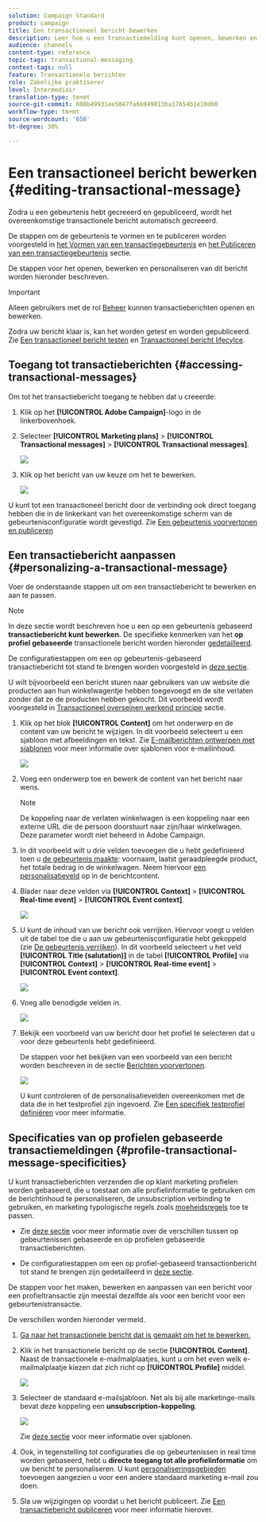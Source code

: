 ```yaml
---
solution: Campaign Standard
product: campaign
title: Een transactioneel bericht bewerken
description: Leer hoe u een transactiemelding kunt openen, bewerken en personaliseren.
audience: channels
content-type: reference
topic-tags: transactional-messaging
context-tags: null
feature: Transactionele berichten
role: Zakelijke praktiserer
level: Intermediair
translation-type: tm+mt
source-git-commit: 088b49931ee5047fa6b949813ba17654b1e10d60
workflow-type: tm+mt
source-wordcount: '658'
ht-degree: 30%

---
```



# Een transactioneel bericht bewerken {#editing-transactional-message}

Zodra u een gebeurtenis<!--(the cart abandonment example as explained in [this section](../../channels/using/getting-started-with-transactional-msg.md#transactional-messaging-operating-principle))--> hebt gecreeerd en gepubliceerd, wordt het overeenkomstige transactionele bericht automatisch gecreeerd.

De stappen om de gebeurtenis te vormen en te publiceren worden voorgesteld in [het Vormen van een transactiegebeurtenis](../../channels/using/configuring-transactional-event.md) en [het Publiceren van een transactiegebeurtenis](../../channels/using/publishing-transactional-event.md) sectie.

De stappen voor het openen, bewerken en personaliseren van dit bericht worden hieronder beschreven.

>[!IMPORTANT]
>
>Alleen gebruikers met de rol [Beheer](../../administration/using/users-management.md#functional-administrators) kunnen transactieberichten openen en bewerken.

Zodra uw bericht klaar is, kan het worden getest en worden gepubliceerd. Zie [Een transactioneel bericht testen](../../channels/using/testing-transactional-message.md) en [Transactioneel bericht lifecylce](../../channels/using/publishing-transactional-message.md).

## Toegang tot transactieberichten {#accessing-transactional-messages}

Om tot het transactiebericht toegang te hebben dat u creeerde:

1. Klik op het **[!UICONTROL Adobe Campaign]**-logo in de linkerbovenhoek.
1. Selecteer **[!UICONTROL Marketing plans]** > **[!UICONTROL Transactional messages]** > **[!UICONTROL Transactional messages]**.

   ![](assets/message-center_4.png)

1. Klik op het bericht van uw keuze om het te bewerken.

   ![](assets/message-center_message-board.png)

U kunt tot een transactioneel bericht door de verbinding ook direct toegang hebben die in de linkerkant van het overeenkomstige scherm van de gebeurtenisconfiguratie wordt gevestigd. Zie [Een gebeurtenis voorvertonen en publiceren](../../channels/using/publishing-transactional-event.md#previewing-and-publishing-the-event)

## Een transactiebericht aanpassen {#personalizing-a-transactional-message}

Voer de onderstaande stappen uit om een transactiebericht te bewerken en aan te passen.

>[!NOTE]
>
>In deze sectie wordt beschreven hoe u een op een gebeurtenis gebaseerd **transactiebericht kunt bewerken.** De specifieke kenmerken van het **op profiel gebaseerde** transactionele bericht worden hieronder [gedetailleerd](#profile-transactional-message-specificities).
>
>De configuratiestappen om een op gebeurtenis-gebaseerd transactiebericht tot stand te brengen worden voorgesteld in [deze sectie](../../channels/using/configuring-transactional-event.md#event-based-transactional-messages).

U wilt bijvoorbeeld een bericht sturen naar gebruikers van uw website die producten aan hun winkelwagentje hebben toegevoegd en de site verlaten zonder dat ze de producten hebben gekocht. Dit voorbeeld wordt voorgesteld in [Transactioneel overseinen werkend principe](../../channels/using/getting-started-with-transactional-msg.md#transactional-messaging-operating-principle) sectie.

1. Klik op het blok **[!UICONTROL Content]** om het onderwerp en de content van uw bericht te wijzigen. In dit voorbeeld selecteert u een sjabloon met afbeeldingen en tekst. Zie [E-mailberichten ontwerpen met sjablonen](../../designing/using/using-reusable-content.md#designing-templates) voor meer informatie over sjablonen voor e-mailinhoud.

   ![](assets/message-center_6.png)

1. Voeg een onderwerp toe en bewerk de content van het bericht naar wens.

   >[!NOTE]
   >
   >De koppeling naar de verlaten winkelwagen is een koppeling naar een externe URL die de persoon doorstuurt naar zijn/haar winkelwagen. Deze parameter wordt niet beheerd in Adobe Campaign.

1. In dit voorbeeld wilt u drie velden toevoegen die u hebt gedefinieerd toen u [de gebeurtenis maakte](../../channels/using/configuring-transactional-event.md): voornaam, laatst geraadpleegde product, het totale bedrag in de winkelwagen. Neem hiervoor [een personalisatieveld](../../designing/using/personalization.md#inserting-a-personalization-field) op in de berichtcontent.

1. Blader naar deze velden via **[!UICONTROL Context]** > **[!UICONTROL Real-time event]** > **[!UICONTROL Event context]**.

   ![](assets/message-center_7.png)

1. U kunt de inhoud van uw bericht ook verrijken. Hiervoor voegt u velden uit de tabel toe die u aan uw gebeurtenisconfiguratie hebt gekoppeld (zie [De gebeurtenis verrijken](../../channels/using/configuring-transactional-event.md#enriching-the-transactional-message-content)). In dit voorbeeld selecteert u het veld **[!UICONTROL Title (salutation)]** in de tabel **[!UICONTROL Profile]** via **[!UICONTROL Context]** > **[!UICONTROL Real-time event]** > **[!UICONTROL Event context]**.

   ![](assets/message-center_7-enrichment.png)

1. Voeg alle benodigde velden in.

   ![](assets/message-center_8.png)

1. Bekijk een voorbeeld van uw bericht door het profiel te selecteren dat u voor deze gebeurtenis hebt gedefinieerd.

   De stappen voor het bekijken van een voorbeeld van een bericht worden beschreven in de sectie [Berichten voorvertonen](../../sending/using/previewing-messages.md).

   ![](assets/message-center_9.png)

   U kunt controleren of de personalisatievelden overeenkomen met de data die in het testprofiel zijn ingevoerd. Zie [Een specifiek testprofiel definiëren](../../channels/using/testing-transactional-message.md#defining-specific-test-profile) voor meer informatie.

<!--## Using product listings in a transactional message {#using-product-listings-in-a-transactional-message}

When editing the content of a transactional email, you can create product listings referencing one or more data collections. For example, in a cart abandonment email, you can include a list of all products that were in the users' carts when they left your website, with an image, the price, and a link to each product.

>[!IMPORTANT]
>
>Product listings are only available for the email channel, when editing transactional email content through the [Email Designer](../../designing/using/designing-content-in-adobe-campaign.md#email-designer-interface) interface.

To add a list of abandoned products in a transactional message, follow the steps below.

You can also watch [this set of videos](https://experienceleague.adobe.com/docs/campaign-standard-learn/tutorials/designing-content/product-listings-in-transactional-email.html?lang=en#configure-product-listings-in-transactional-emails) explaining the steps that are required to configure product listings in a transactional email.

>[!NOTE]
>
>Adobe Campaign does not support nested product listings, meaning that you cannot include a product listing inside another one.

### Defining a product listing {#defining-a-product-listing}

Before being able to use a product listing in a transactional message, you need to define at the event level the list of products and the fields for each product of the list you want to display. For more on this, see [Defining data collections](../../channels/using/configuring-transactional-event.md#defining-data-collections).

1. In the transactional message, click the **[!UICONTROL Content]** block to modify the email content.
1. Drag and drop a structure component to the workspace. For more on this, see [Defining the email structure](../../designing/using/designing-from-scratch.md#defining-the-email-structure).

   For example, select a one-column structure component and add a text component, an image component and a button component. For more on this, see [Using content components](../../designing/using/designing-from-scratch.md#about-content-components).

1. Select the structure component you just created and click the **[!UICONTROL Enable product listing]** icon from the contextual toolbar.

   ![](assets/message-center_loop_create.png)

   The structure component is highlighted with an orange frame and the **[!UICONTROL Product listing]** settings are displayed in the left palette.

   ![](assets/message-center_loop_palette.png)

1. Select how the elements of the collection will be displayed:

    * **[!UICONTROL Row]**: horizontally, meaning each element on one row under the other.
    * **[!UICONTROL Column]**: vertically, meaning each element next to the other on the same row.

   >[!NOTE]
   >
   >The **[!UICONTROL Column]** option is only available when using a multicolumn structure component ( **[!UICONTROL 2:2 column]**, **[!UICONTROL 3:3 column]** and **[!UICONTROL 4:4 column]** ). When editing the product listing, only fill in the first column: the other columns will not be taken into account. For more on selecting structure components, see [Defining the email structure](../../designing/using/designing-from-scratch.md#defining-the-email-structure).

1. Select the data collection you created when configuring the event related to the transactional message. You can find it under the **[!UICONTROL Context]** > **[!UICONTROL Real-time event]** > **[!UICONTROL Event context]** node.

   ![](assets/message-center_loop_selection.png)

   For more on configuring the event, see [Defining data collections](../../channels/using/configuring-transactional-event.md#defining-data-collections).

1. Use the **[!UICONTROL First item]** drop-down list to select which element will start the list displayed in the email.

   For example, if you select 2, the first item of the collection will not be displayed in the email. The product listing will start on the second item.

1. Select the maximum number of items to display in the list.

   >[!NOTE]
   >
   >If you want the elements of your list to be displayed vertically ( **[!UICONTROL Column]** ), the maximum number of items is limited according to the selected structure component (2, 3 or 4 columns). For more on selecting structure components, see [Editing the email structure](../../designing/using/designing-from-scratch.md#defining-the-email-structure).

### Populating the product listing {#populating-the-product-listing}

To display a list of products coming from the event linked to the transactional email, follow the steps below.

For more on creating a collection and related fields when configuring the event, see [Defining data collections](../../channels/using/configuring-transactional-event.md#defining-data-collections).

1. Select the image component you inserted, select **[!UICONTROL Enable personalization]** and click the pencil in the Settings pane.

   ![](assets/message-center_loop_image.png)

1. Select **[!UICONTROL Add personalization field]** in the **[!UICONTROL Image source URL]** window that opens.

   From the **[!UICONTROL Context]** > **[!UICONTROL Real-time event]** > **[!UICONTROL Event context]** node, open the node corresponding to the collection that you created (here **[!UICONTROL Product list]** ) and select the image field that you defined (here **[!UICONTROL Product image]** ). Click **[!UICONTROL Save]**.

   ![](assets/message-center_loop_product-image.png)

   The personalization field that you selected is now displayed in the Settings pane.

1. At the desired position, select **[!UICONTROL Insert personalization field]** from the contextual toolbar.

   ![](assets/message-center_loop_product.png)

1. From the **[!UICONTROL Context]** > **[!UICONTROL Real-time event]** > **[!UICONTROL Event context]** node, open the node corresponding to the collection that you created (here **[!UICONTROL Product list]** ) and select the field that you created (here **[!UICONTROL Product name]** ). Click **[!UICONTROL Confirm]**.

   ![](assets/message-center_loop_product_node.png)

   The personalization field that you selected is now displayed at the desired position in the email content.

1. Proceed similarly to insert the price.
1. Select some text and select **[!UICONTROL Insert link]** from the contextual toolbar.

   ![](assets/message-center_loop_link_insert.png)

1. Select **[!UICONTROL Add personalization field]** in the **[!UICONTROL Insert link]** window that opens.

   From the **[!UICONTROL Context]** > **[!UICONTROL Real-time event]** > **[!UICONTROL Event context]** node, open the node corresponding to the collection that you created (here **[!UICONTROL Product list]** ) and select the URL field that you created (here **[!UICONTROL Product URL]** ). Click **[!UICONTROL Save]**.

   >[!IMPORTANT]
   >
   >For security reasons, make sure you insert the personalization field inside a link starting with a proper static domain name.

   ![](assets/message-center_loop_link_select.png)

   The personalization field that you selected is now displayed in the Settings pane.

1. Select the structure component on which the product listing is applied and select **[!UICONTROL Show fallback]** to define a default content.

   ![](assets/message-center_loop_fallback_show.png)

1. Drag one or more content components and edit them as needed.

   ![](assets/message-center_loop_fallback.png)

   The fallback content will be displayed if the collection is empty when the event is triggered, for example if a customer has nothing in his cart.

1. From the Settings pane, edit the styles for the product listing. For more on this, see [Managing email styles](../../designing/using/styles.md).
1. Preview the email using a test profile linked to the relevant transactional event and for which you defined collection data. For example, add the following information in the **[!UICONTROL Event data]** section for the test profile you want to use:

   ![](assets/message-center_loop_test-profile_payload.png)

   For more on defining a test profile in a transactional message, see [this section](../../channels/using/testing-transactional-message.md#defining-specific-test-profile).-->

## Specificaties van op profielen gebaseerde transactiemeldingen {#profile-transactional-message-specificities}

U kunt transactieberichten verzenden die op klant marketing profielen worden gebaseerd, die u toestaat om alle profielinformatie te gebruiken om de berichtinhoud te personaliseren, de unsubscription verbinding te gebruiken, en marketing typologische regels zoals [moeheidsregels](../../sending/using/fatigue-rules.md) toe te passen.

* Zie [deze sectie](../../channels/using/getting-started-with-transactional-msg.md#transactional-message-types) voor meer informatie over de verschillen tussen op gebeurtenissen gebaseerde en op profielen gebaseerde transactieberichten.

* De configuratiestappen om een op profiel-gebaseerd transactionbericht tot stand te brengen zijn gedetailleerd in [deze sectie](../../channels/using/configuring-transactional-event.md#profile-based-transactional-messages).

De stappen voor het maken, bewerken en aanpassen van een bericht voor een profieltransactie zijn meestal dezelfde als voor een bericht voor een gebeurtenistransactie.

De verschillen worden hieronder vermeld.

1. [Ga naar het transactionele bericht dat is gemaakt om het te bewerken.](#accessing-transactional-messages)
1. Klik in het transactionele bericht op de sectie **[!UICONTROL Content]**. Naast de transactionele e-mailmalplaatjes, kunt u om het even welk e-mailmalplaatje kiezen dat zich richt op **[!UICONTROL Profile]** middel.

   ![](assets/message-center_marketing_templates.png)

1. Selecteer de standaard e-mailsjabloon. Net als bij alle marketinge-mails bevat deze koppeling een **unsubscription-koppeling**.

   ![](assets/message-center_marketing_perso_unsubscription.png)

   Zie [deze sectie](../../designing/using/using-reusable-content.md#content-templates) voor meer informatie over sjablonen.

1. Ook, in tegenstelling tot configuraties die op gebeurtenissen in real time worden gebaseerd, hebt u **directe toegang tot alle profielinformatie** om uw bericht te personaliseren. U kunt [personaliseringsgebieden](../../designing/using/personalization.md#inserting-a-personalization-field) toevoegen aangezien u voor een andere standaard marketing e-mail zou doen.

1. Sla uw wijzigingen op voordat u het bericht publiceert. Zie [Een transactiebericht publiceren](../../channels/using/publishing-transactional-message.md#publishing-a-transactional-message) voor meer informatie hierover.

<!--### Monitoring a profile transactional message delivery {#monitoring-a-profile-transactional-message-delivery}

Once the message is published and your site integration is done, you can monitor the delivery.

1. To view the message delivery log, click the icon at the bottom right of the **[!UICONTROL Deployment]** block.

1. Click the **[!UICONTROL Execution list]** tab.

   ![](assets/message-center_execution_tab.png)

1. Select the latest execution delivery.

   An **execution delivery** is a non-actionable and non-functional technical message created once a month for each transactional message, and each time a transactional message is edited and published again

1. Select the **[!UICONTROL Sending logs]** tab. In the **[!UICONTROL Status]** column, **[!UICONTROL Sent]** indicates that a profile has opted in.

   ![](assets/message-center_marketing_sending_logs.png)

1. Select the **[!UICONTROL Exclusions logs]** tab to view recipients who have been excluded from the message target, such as addresses on denylist.

   ![](assets/message-center_marketing_exclusion_logs.png)

>[!NOTE]
>
>For more information on accessing and using the logs, see [Monitoring a delivery](../../sending/using/monitoring-a-delivery.md).

For any profile that has opted out, the **[!UICONTROL Address on denylist]** typology rule excluded the corresponding recipient.

This rule is part of a specific typology that applies to all transactional messages based on the **[!UICONTROL Profile]** table.

![](assets/message-center_marketing_typology.png)

**Related topics**:

* [Integrate the event triggering](../../channels/using/getting-started-with-transactional-msg.md#integrate-event-trigger)
* [About typologies and typology rules](../../sending/using/about-typology-rules.md)-->
